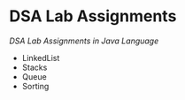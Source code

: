 # DSA Lab Assignments
*DSA Lab Assignments in Java Language*

- LinkedList
- Stacks
- Queue
- Sorting

